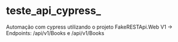 # teste_api_cypress_
Automação com cypress utilizando o projeto FakeRESTApi.Web V1 -> Endpoints: /api/v1/Books e /api/v1/Books
